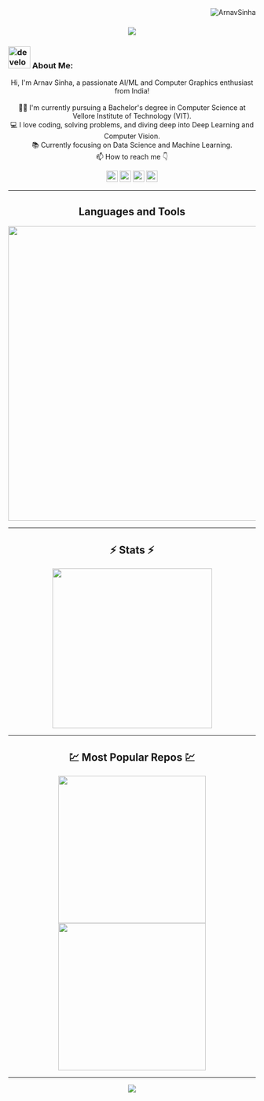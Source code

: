 <img align="right" src="https://visitor-badge.laobi.icu/badge?page_id=ArnavSinha/ArnavSinha" alt="ArnavSinha">    

<h1 align="center">
  <a href="https://git.io/typing-svg">
    <img src="https://readme-typing-svg.herokuapp.com/?lines=This+is+Arnav+Sinha;Nice+to+meet+you+%F0%9F%91%8B&center=true&size=30">
  </a>
</h1>

### <img src="/images/Developer.gif" alt="developer gif" height="45px"> About Me:
<p align="center">
  Hi, I'm Arnav Sinha, a passionate AI/ML and Computer Graphics enthusiast from India!  
  <br>
  <br>
  👨‍🎓 I'm currently pursuing a Bachelor's degree in Computer Science at Vellore Institute of Technology (VIT).
  <br>
  💻 I love coding, solving problems, and diving deep into Deep Learning and Computer Vision.
  <br>
  📚 Currently focusing on Data Science and Machine Learning.
  <br>
  📫 How to reach me 👇
</p>

<p align="center">
  <a href="https://www.linkedin.com/in/arnavsinha4334/"><img src="https://img.shields.io/badge/linkedin-%230077B5.svg?&style=for-the-badge&logo=linkedin&logoColor=white" height=23></a>
  <a href="mailto:arnavsinha4334@gmail.com"><img src="https://img.shields.io/badge/Gmail-D14836?style=for-the-badge&logo=gmail&logoColor=white" height=23></a>
  <a href="https://github.com/ArnavSinha/"><img src="https://img.shields.io/badge/GitHub-100000?style=for-the-badge&logo=github&logoColor=white" height=23></a>
  <a href="https://codeforces.com/profile/ArnavSinha"><img src="https://img.shields.io/badge/codeforces-%234566B5.svg?&style=for-the-badge&logo=codeforces&logoColor=white" height=23></a>
</p>

<hr>

<!-- Languages and Tools Section -->
<h2 align="center">Languages and Tools</h2>
<p align="center">
  <img width="600px" src="https://skillicons.dev/icons?i=py,sklearn,pytorch,tensorflow,opencv,fastapi,flask,mysql,mongo,sqlite,html,css,js,react,cs,dotnet,cpp,matlab,md,git,vscode,docker,postman,linux&perline=12" />
</p>

<hr>

<!-- Stats Section -->
<h2 align="center">⚡ Stats ⚡</h2>
<p align="center">
  <a href="https://github.com/ArnavSinha/">
    <img width=325 src="https://github-readme-stats.vercel.app/api/top-langs/?username=ArnavSinha&size_weight=0.2&count_weight=0.5&title_color=61dafb&text_color=ffffff&icon_color=61dafb&bg_color=20232a&langs_count=8&layout=compact&border_color=61dafb&hide_border=true" />
  </a>
</p>

<hr>

<!-- Popular Repos Section -->
<h2 align="center">💹 Most Popular Repos 💹</h2>
<p align="center">
  <a href="https://github.com/ArnavSinha/Computer-Vision-Projects">
    <img width=300 align="center" src="https://github-readme-stats.vercel.app/api/pin/?username=ArnavSinha&repo=Computer-Vision-Projects&title_color=ffffff&text_color=c9cacc&icon_color=2bbc8a&bg_color=1d1f21" />
  </a>
  <a href="https://github.com/ArnavSinha/Data-Science-Projects">
    <img width=300 align="center" src="https://github-readme-stats.vercel.app/api/pin/?username=ArnavSinha&repo=Data-Science-Projects&title_color=ffffff&text_color=c9cacc&icon_color=2bbc8a&bg_color=1d1f21" />
  </a>
</p>

<hr>

<!-- Footer -->
<p align="center">
  <img src="https://capsule-render.vercel.app/api?type=waving&color=timeGradient&height=65&section=footer"/>
</p>
